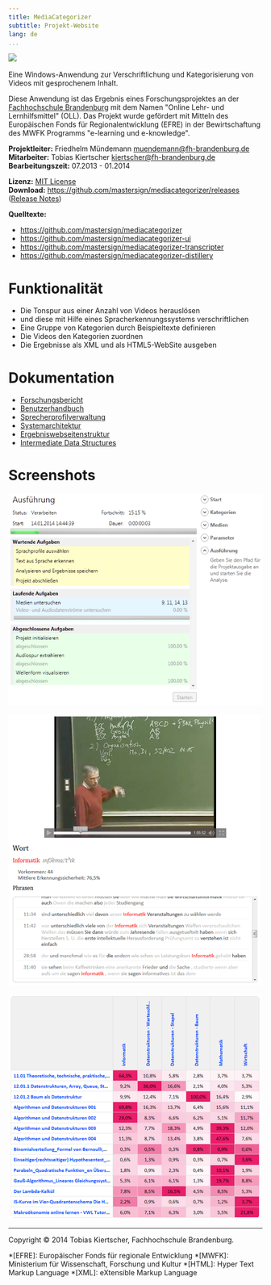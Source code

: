 ```yaml
---
title: MediaCategorizer
subtitle: Projekt-Website
lang: de
...
```


![][logo]

Eine Windows-Anwendung zur Verschriftlichung und Kategorisierung von Videos mit gesprochenem Inhalt.

Diese Anwendung ist das Ergebnis eines Forschungsprojektes an der [Fachhochschule Brandenburg][fhb] mit dem Namen "Online Lehr- und Lernhilfsmittel" (OLL). Das Projekt wurde gefördert mit Mitteln des Europäischen Fonds für Regionalentwicklung (EFRE) in der Bewirtschaftung des MWFK Programms "e-learning und e-knowledge".

**Projektleiter:** Friedhelm Mündemann <muendemann@fh-brandenburg.de>  
**Mitarbeiter:** Tobias Kiertscher <kiertscher@fh-brandenburg.de>  
**Bearbeitungszeit:** 07.2013 - 01.2014  

**Lizenz:** [MIT License][mit-lic]  
**Download:** <https://github.com/mastersign/mediacategorizer/releases> ([Release Notes][release-notes])

**Quelltexte:**

* <https://github.com/mastersign/mediacategorizer>
* <https://github.com/mastersign/mediacategorizer-ui>
* <https://github.com/mastersign/mediacategorizer-transcripter>
* <https://github.com/mastersign/mediacategorizer-distillery>

# Funktionalität

* Die Tonspur aus einer Anzahl von Videos herauslösen
* und diese mit Hilfe eines Spracherkennungssystems verschriftlichen
* Eine Gruppe von Kategorien durch Beispieltexte definieren
* Die Videos den Kategorien zuordnen
* Die Ergebnisse als XML und als HTML5-WebSite ausgeben

# Dokumentation

* [Forschungsbericht][report]
* [Benutzerhandbuch][handbook]
* [Sprecherprofilverwaltung][profiles]
* [Systemarchitektur][architecture]
* [Ergebniswebseitenstruktur][site-structure]
* [Intermediate Data Structures][intermediates]

# Screenshots

![Die Fortschrittsanzeige während der Bearbeitung eines Projektes][ui-page-process]

![Die Details eines erkannten Wortes][video-word]

![Die Übereinstimmungsmatrix zwischen Kategorien und Videos][matrix]

---

Copyright &copy; 2014 Tobias Kiertscher, Fachhochschule Brandenburg.

[logo]: images/MediaCategorizer.png
[ui-page-process]: images/ui-page-process.png
[video-word]: images/video_word.png
[matrix]: images/matrix.png

[report]: Forschungsergebnisse.html
[handbook]: Benutzerhandbuch.html
[profiles]: Sprecherprofilverwaltung.html
[architecture]: Systemarchitektur.html
[site-structure]: Webseitenstruktur.html
[intermediates]: intermediate-data-structures.html
[release-notes]: release-notes.html

[fhb]: http://www.fh-brandenburg.de/
[mit-lic]: http://opensource.org/licenses/MIT


*[EFRE]: Europäischer Fonds für regionale Entwicklung
*[MWFK]: Ministerium für Wissenschaft, Forschung und Kultur
*[HTML]: Hyper Text Markup Language
*[XML]: eXtensible Markup Language